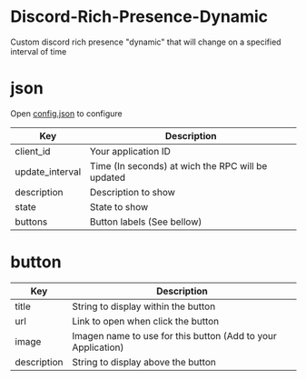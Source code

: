 # Discord-Rich-Presence-Dynamic
Custom discord rich presence "dynamic" that will change on a specified interval of time

# json

Open [config.json](config.json) to configure

| Key  | Description |
|---|---|
| client_id | Your application ID |
| update_interval | Time (In seconds) at wich the RPC will be updated |
| description | Description to show |
| state | State to show |
| buttons | Button labels (See bellow) |

# button

| Key  | Description |
|---|---|
| title | String to display within the button |
| url | Link to open when click the button |
| image | Imagen name to use for this button (Add to your Application) |
| description | String to display above the button |
